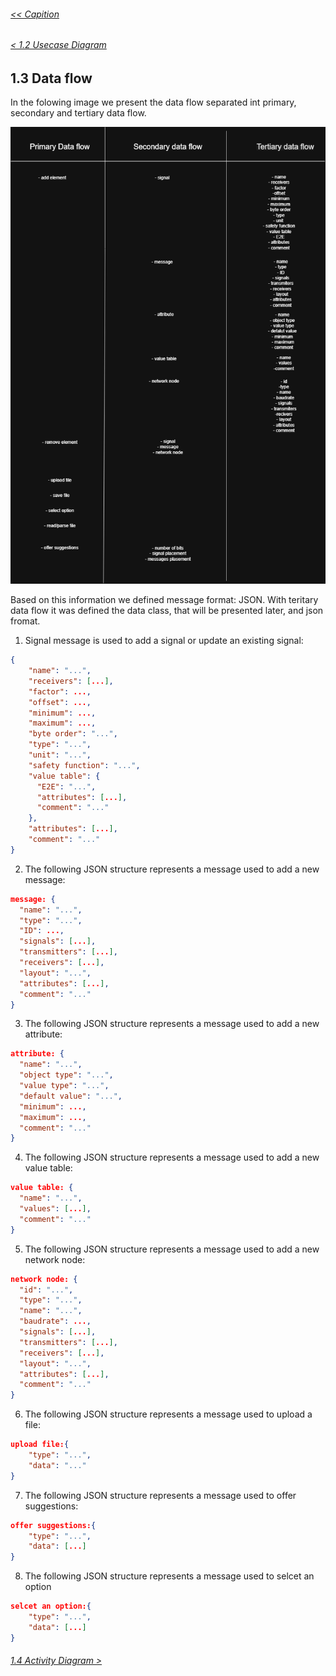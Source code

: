 ###### [<< Capition](/Documentation/Capition.md)
###### [< 1.2 Usecase Diagram](/Documentation/Chapter%201%20-%20Design%20and%20Architecture/1.2%20Usecase%20Diagram.md)

## 1.3 Data flow

In the folowing image we present the data flow separated int primary, secondary and tertiary data flow. 

![Data flow](/Images/DataFlow.png)

Based on this information we defined message format: JSON. With teritary data flow it was defined the data class, that will be presented later, and json fromat.

1. Signal message is used to add a signal or update an existing signal:

```json
{
    "name": "...",
    "receivers": [...],
    "factor": ...,
    "offset": ...,
    "minimum": ...,
    "maximum": ...,
    "byte order": "...",
    "type": "...",
    "unit": "...",
    "safety function": "...",
    "value table": {
      "E2E": "...",
      "attributes": [...],
      "comment": "..."
    },
    "attributes": [...],
    "comment": "..."
}
```

2. The following JSON structure represents a message used to add a new message:

```json
message: {
  "name": "...",
  "type": "...",
  "ID": ...,
  "signals": [...],
  "transmitters": [...],
  "receivers": [...],
  "layout": "...",
  "attributes": [...],
  "comment": "..."
}
```

3. The following JSON structure represents a message used to add a new attribute:

```json
attribute: {
  "name": "...",
  "object type": "...",
  "value type": "...",
  "default value": "...",
  "minimum": ...,
  "maximum": ...,
  "comment": "..."
}
```

4. The following JSON structure represents a message used to add a new value table:

```json
value table: {
  "name": "...",
  "values": [...],
  "comment": "..."
}
```

5. The following JSON structure represents a message used to add a new network node:

```json
network node: {
  "id": "...",
  "type": "...",
  "name": "...",
  "baudrate": ...,
  "signals": [...],
  "transmitters": [...],
  "receivers": [...],
  "layout": "...",
  "attributes": [...],
  "comment": "..."
}
```

6. The following JSON structure represents a message used to upload a file:

```json
upload file:{
    "type": "...",
    "data": "..."
}
```

7. The following JSON structure represents a message used to offer suggestions:

```json
offer suggestions:{
    "type": "...",
    "data": [...]
}
```

8.  The following JSON structure represents a message used to selcet an option

```json
selcet an option:{
    "type": "...",
    "data": [...]
}
```

###### [1.4 Activity Diagram >](/Documentation/Chapter%201%20-%20Design%20and%20Architecture/1.4%20Activity%20Diagram.md)
